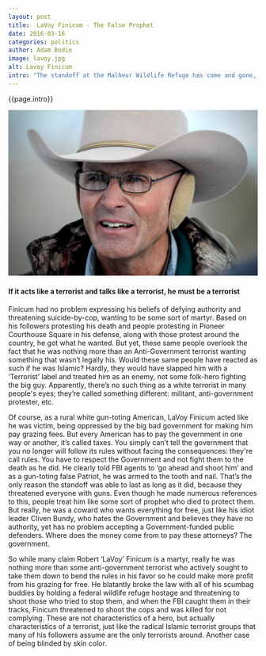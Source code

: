 ```yaml
---
layout: post
title:  LaVoy Finicum - The False Prophet
date: 2016-03-16
categories: politics
author: Adam Bodie
image: lavoy.jpg
alt: Lavoy Finicum
intro: "The standoff at the Malheur Wildlife Refuge has come and gone, but yet people are still fascinated by it. One story particularly disturbing is the case of LaVoy Finicum, the group’s unofficial spokesman who was the only casualty of the standoff. Supporters of his pathetic cause say he was murdered by the FBI. The official story stands that he was killed justifiably as he threatened to kill the cops in his way. Whatever the case, LaVoy Finicum does not deserve any pity at all. He got exactly what he deserved."
---
```


<div class="article">
<p>{{page.intro}}</p>

<div class="blog-pic">
		<img src="/img/lavoy.jpg" data-toggle="tooltip" title="If it acts like a terrorist and talks like a terrorist, he must be a terrorist." class="image block img-responsive">
	<h4>If it acts like a terrorist and talks like a terrorist, he must be a terrorist</h4>
</div>

<p>Finicum had no problem expressing his beliefs of defying authority and threatening suicide-by-cop, wanting to be some sort of martyr.  Based on his followers protesting his death and people protesting in Pioneer Courthouse Square in his defense, along with those protest around the country, he got what he wanted.  But yet, these same people overlook the fact that he was nothing more than an Anti-Government terrorist wanting something that wasn’t legally his.  Would these same people have reacted as such if he was Islamic?  Hardly, they would have slapped him with a ‘Terrorist’ label and treated him as an enemy, not some folk-hero fighting the big guy.  Apparently, there’s no such thing as a white terrorist in many people's eyes; they’re called something different: militant, anti-government protester, etc.</p>

<p>Of course, as a rural white gun-toting American, LaVoy Finicum acted like he was victim, being oppressed by the big bad government for making him pay grazing fees.  But every American has to pay the government in one way or another, it’s called taxes.  You simply can’t tell the government that you no longer will follow its rules without facing the consequences: they're call rules.  You have to respect the Government and not fight them to the death as he did.  He clearly told FBI agents to ‘go ahead and shoot him’ and as a gun-toting false Patriot, he was armed to the tooth and nail.  That’s the only reason the standoff was able to last as long as it did, because they threatened everyone with guns.  Even though he made numerous references to this, people treat him like some sort of prophet who died to protect them.  But really, he was a coward who wants everything for free, just like his idiot leader Cliven Bundy, who hates the Government and believes they have no authority, yet has no problem accepting a Government-funded public defenders.  Where does the money come from to pay these attorneys?  The government.</p>

<p>So while many claim Robert ‘LaVoy’ Finicum is a martyr, really he was nothing more than some anti-government terrorist who actively sought to take them down to bend the rules in his favor so he could make more profit from his grazing for free.  He blatantly broke the law with all of his scumbag buddies by holding a federal wildlife refuge hostage and threatening to shoot those who tried to stop them, and when the FBI caught them in their tracks, Finicum threatened to shoot the cops and was killed for not complying.  These are not characteristics of a hero, but actually characteristics of a terrorist, just like the radical Islamic terrorist groups that many of his followers assume are the only terrorists around.  Another case of being blinded by skin color.</p>
</div>